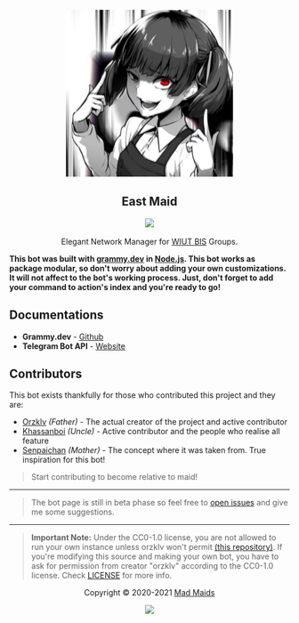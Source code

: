 <p align="center"><a href="https://t.me/westmaid_bot" target="_blank"><img height="300" width="300" src="./assets/logo.jpg"/></a></p>

<h2 align="center">East Maid</h2>

<p align="center"><a href="https://t.me/eastmaid_bot"><img src="https://img.shields.io/static/v1.svg?style=flat-square&label=docker&message=deployed&logoColor=eceff4&logo=github&colorA=000000&colorB=ffffff"/></a></p>

<p align="center"> Elegant Network Manager for <a href="https://t.me/s/SeventyPlus" target="_blank">WIUT BIS</a> Groups.</p>

**This bot was built with [grammy.dev](https://github.com/grammyjs/grammY) in
[Node.js](https://nodejs.org/en/). This bot works as package modular, so don't
worry about adding your own customizations. It will not affect to the bot's
working process. Just, don't forget to add your command to action's index and
you're ready to go!**

## Documentations

- **Grammy.dev** - [Github](https://github.com/grammyjs/grammY)
- **Telegram Bot API** - [Website](https://core.telegram.org/bots/api)

## Contributors

This bot exists thankfully for those who contributed this project and they are:

- [Orzklv](https://github.com/orzklv) _(Father)_ - The actual creator of the
  project and active contributor
- [Khassanboi](https://github.com/khassanboi) _(Uncle)_ - Active contributor and
  the people who realise all feature
- [Senpaichan](https://github.com/wiut-bis/senpai.deprecated) _(Mother)_ - The
  concept where it was taken from. True inspiration for this bot!

> Start contributing to become relative to maid!

---

> The bot page is still in beta phase so feel free to
> [open issues](https://github.com/mad-maids/wiut-bot/issues/new) and give me
> some suggestions.

---

> **Important Note:** Under the CC0-1.0 license, you are not allowed to run your
> own instance unless orzklv won't permit
> [(this repository)](https://github.com/mad-maids/wiut-bot). If you're modifying
> this source and making your own bot, you have to ask for permission from
> creator "orzklv" according to the CC0-1.0 license. Check [LICENSE](license)
> for more info.

<p align="center">Copyright &copy; 2020-2021 <a href="https://maid.uz" target="_blank">Mad Maids</a></p>

<p align="center"><a href="https://github.com/mad-maids/wiut-bot/blob/master/license"><img src="https://img.shields.io/static/v1.svg?style=flat-square&label=License&message=CC0-1.0&logoColor=eceff4&logo=github&colorA=000000&colorB=ffffff"/></a></p>
